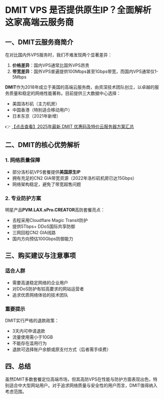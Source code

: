 # DMIT VPS 是否提供原生IP？全面解析这家高端云服务商

## 一、DMIT云服务商简介

在对比国内外VPS服务时，我们不难发现两个显著差异：

1. **价格差异**：国内VPS通常比国外VPS昂贵
2. **带宽差异**：国外VPS普遍提供100Mbps甚至1Gbps带宽，而国内VPS通常仅1-5Mbps

**DMIT**作为2018年成立于美国的高端云服务商，由资深技术团队创立，以卓越的服务质量和稳定的网络性能著称。目前提供三大数据中心选择：

- 美国洛杉矶（主力机房）
- 中国香港（特别适合移动用户）
- 日本东京（2021年新增）

👉 [【点击查看】2025年最新 DMIT 优惠码及特价云服务器方案汇总](https://bit.ly/dmit_coupon)

## 二、DMIT的核心优势解析

### 1. 网络质量保障
- 部分洛杉矶VPS套餐提供**美国原生IP**
- 拥有充足的CN2 GIA带宽资源（2022年洛杉矶机房已达15Gbps）
- 网络架构稳定，避免了带宽超售问题

### 2. 专业防护方案
明星产品**PVM.LAX.sPro.CREATOR**高防套餐亮点：
- 去程采用Cloudflare Magic Transit防护
- 提供5Tbps+ DDoS国际共享防御
- 三网回程CN2 GIA线路
- 国内方向预估100Gbps防御能力

## 三、购买建议与注意事项

### 适合人群
- 需要高速稳定网络的企业用户
- 对DDoS防护有较高要求的网站运营者
- 追求优质网络体验的技术团队

### 重要提示
DMIT实行严格的退款政策：
- 3天内可申请退款
- 流量使用需小于10GB
- 不能存在滥用行为
- 退款可选择账户余额或原支付方式（后者需手续费）

## 四、总结

虽然DMIT多数套餐定位高端市场，但其高防VPS在性能与防护方面表现出色，特别适合中大型网站用户。对于追求网络质量与安全性的用户而言，DMIT值得纳入考虑范围。